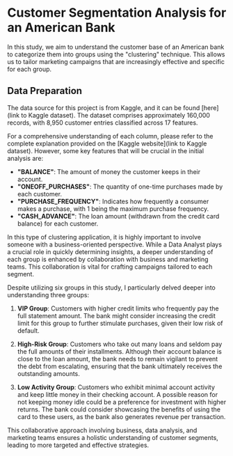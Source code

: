 # Customer Segmentation Analysis for an American Bank

In this study, we aim to understand the customer base of an American bank to categorize them into groups using the "clustering" technique. This allows us to tailor marketing campaigns that are increasingly effective and specific for each group.

## Data Preparation
The data source for this project is from Kaggle, and it can be found [here](link to Kaggle dataset). The dataset comprises approximately 160,000 records, with 8,950 customer entries classified across 17 features.

For a comprehensive understanding of each column, please refer to the complete explanation provided on the [Kaggle website](link to Kaggle dataset). However, some key features that will be crucial in the initial analysis are:

- **"BALANCE"**: The amount of money the customer keeps in their account.
- **"ONEOFF_PURCHASES"**: The quantity of one-time purchases made by each customer.
- **"PURCHASE_FREQUENCY"**: Indicates how frequently a consumer makes a purchase, with 1 being the maximum purchase frequency.
- **"CASH_ADVANCE"**: The loan amount (withdrawn from the credit card balance) for each customer.

In this type of clustering application, it is highly important to involve someone with a business-oriented perspective. While a Data Analyst plays a crucial role in quickly determining insights, a deeper understanding of each group is enhanced by collaboration with business and marketing teams. This collaboration is vital for crafting campaigns tailored to each segment.

Despite utilizing six groups in this study, I particularly delved deeper into understanding three groups:

1. **VIP Group**: Customers with higher credit limits who frequently pay the full statement amount. The bank might consider increasing the credit limit for this group to further stimulate purchases, given their low risk of default.

2. **High-Risk Group**: Customers who take out many loans and seldom pay the full amounts of their installments. Although their account balance is close to the loan amount, the bank needs to remain vigilant to prevent the debt from escalating, ensuring that the bank ultimately receives the outstanding amounts.

3. **Low Activity Group**: Customers who exhibit minimal account activity and keep little money in their checking account. A possible reason for not keeping money idle could be a preference for investment with higher returns. The bank could consider showcasing the benefits of using the card to these users, as the bank also generates revenue per transaction.

This collaborative approach involving business, data analysis, and marketing teams ensures a holistic understanding of customer segments, leading to more targeted and effective strategies.
